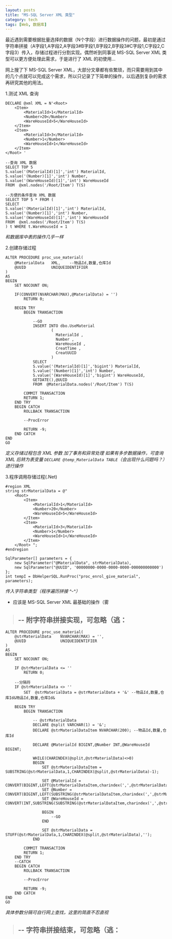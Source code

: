 ```yaml
---
layout: posts
title: "MS-SQL Server XML 类型"
category: tech
tags: [Web, 数据库]
---
```


最近遇到需要根据批量选择的数据（N个字段）进行数据操作的问题，最初是通过字符串拼接（A字段1,A字段2,A字段3#B字段1,B字段2,B字段3#C字段1,C字段2,C字段3）传入，存储过程进行分割实现。偶然听到同事说 MS-SQL Server XML 类型可以更方便处理此需求，于是进行了 XML 的初使用...

<!--break-->

网上搜了下 MS-SQL Server XML，大部分文章都有些繁琐，而只需要用到其中的几个点就可以完成这个需求，所以只记录了下简单的操作，以后遇到复杂的需求再研究其他的用法。

1.测试 XML 查询
	
	DECLARE @xml XML = N'<Root>   
		<Item>
			<MaterialId>1</MaterialId>
			<Number>20</Number>
			<WareHouseId>5</WareHouseId>
		</Item>
		<Item>
			<MaterialId>3</MaterialId>
			<Number>1</Number>
			<WareHouseId>1</WareHouseId>
		</Item>
	</Root> '

	--查询 XML 数据
	SELECT TOP 5
	S.value('(MaterialId)[1]','int') MaterialId, 
	S.value('(Number)[1]','int') Number,
	S.value('(WareHouseId)[1]','int') WareHouseId 
	FROM  @xml.nodes('/Root/Item') T(S)
	
	--方便的条件查询 XML 数据
	SELECT TOP 5 * FROM (
	SELECT
	S.value('(MaterialId)[1]','int') MaterialId, 
	S.value('(Number)[1]','int') Number,
	S.value('(WareHouseId)[1]','int') WareHouseId 
	FROM  @xml.nodes('/Root/Item') T(S)
	) t WHERE t.WareHouseId = 1

*和数据库中表的操作几乎一样*

2.创建存储过程

	ALTER PROCEDURE proc_use_material(
		@MaterialData	XML,	--物品Id,数量,仓库Id
		@UUID			UNIQUEIDENTIFIER
	)
	AS 
	BEGIN
		SET NOCOUNT ON;

		IF(CONVERT(NVARCHAR(MAX),@MaterialData) = '')
			RETURN 0;

		BEGIN TRY
			BEGIN TRANSACTION
				
				--GO
				INSERT INTO dbo.UseMaterial
						( 
						  MaterialId ,
						  Number ,
						  WareHouseId ,
						  CreatTime ,
						  CreatUUID 
						)
				SELECT 
				S.value('(MaterialId)[1]','bigint') MaterialId, 
				S.value('(Number)[1]','int') Number,
				S.value('(WareHouseId)[1]','bigint') WareHouseId,
				GETDATE(),@UUID
				FROM  @MaterialData.nodes('/Root/Item') T(S)
				
			COMMIT TRANSACTION
			RETURN 1;
		END TRY
		BEGIN CATCH
			ROLLBACK TRANSACTION

			--ProcError

			RETURN -9;
		END CATCH
	END
	GO

*定义存储过程包含 XML 参数*
*加了事务和异常处理*
*如果有多步数据操作，可查询 XML 后转为表变量 `DECLARE @temp_MaterialData TABLE`（会出现什么问题吗？）进行操作*

3.程序调用存储过程(.Net)

	#region XML
	string strMaterialData = @"
		<Root>   
			<Item>
				<MaterialId>1</MaterialId>
				<Number>20</Number>
				<WareHouseId>5</WareHouseId>
			</Item>
			<Item>
				<MaterialId>3</MaterialId>
				<Number>1</Number>
				<WareHouseId>1</WareHouseId>
			</Item>
		</Root> ";
	#endregion

	SqlParameter[] parameters = {
		new SqlParameter("@MaterialData", strMaterialData),
		new SqlParameter("@UUID", '00000000-0000-0000-0000-000000000000')
	};
	int tempI = DbHelperSQL.RunProc("proc_enrol_give_material", parameters);

*传入字符串类型（程序遍历拼接 ^-^）*

- 应该是 MS-SQL Server XML 最基础的操作（雾

>  --
> 附字符串拼接实现，可忽略（逃：
> --

	ALTER PROCEDURE proc_use_material(
		@strMaterialData	NVARCHAR(MAX) = '',
		@UUID				UNIQUEIDENTIFIER
	)
	AS
	BEGIN
		SET NOCOUNT ON;

		IF @strMaterialData <= ''
			RETURN 0;

		--分隔符
		IF @strMaterialData <> ''
			SET  @strMaterialData = @strMaterialData + '&' --物品Id,数量,仓库Id&物品Id,数量,仓库Id&

		BEGIN TRY
			BEGIN TRANSACTION

				-- @strMaterialData
				DECLARE @split VARCHAR(1) = '&';
				DECLARE @strMaterialDataItem NVARCHAR(200); --物品Id,数量,仓库Id

				DECLARE @MaterialId BIGINT,@Number INT,@WareHouseId BIGINT;

				WHILE(CHARINDEX(@split,@strMaterialData)<>0)
				BEGIN
					SET @strMaterialDataItem = SUBSTRING(@strMaterialData,1,CHARINDEX(@split,@strMaterialData)-1);
					
					SET @MaterialId = CONVERT(BIGINT,LEFT(@strMaterialDataItem,charindex(',',@strMaterialDataItem,1)-1));
					SET @Number = CONVERT(BIGINT,LEFT(SUBSTRING(@strMaterialDataItem,charindex(',',@strMaterialDataItem,1)+1,len(@strMaterialDataItem)),CHARINDEX(',',SUBSTRING(@strMaterialDataItem,charindex(',',@strMaterialDataItem,1)+1,len(@strMaterialDataItem)),1)-1));
					SET @WareHouseId = CONVERT(INT,SUBSTRING(SUBSTRING(@strMaterialDataItem,charindex(',',@strMaterialDataItem,1)+1,len(@strMaterialDataItem)),charindex(',',SUBSTRING(@strMaterialDataItem,charindex(',',@strMaterialDataItem,1)+1,len(@strMaterialDataItem)),1)+1,len(@strMaterialDataItem)));
					
					BEGIN
						--GO
					END
					
					SET @strMaterialData = STUFF(@strMaterialData,1,CHARINDEX(@split,@strMaterialData),'');
				END

			COMMIT TRANSACTION
			RETURN 1;
		END TRY
		--CATCH
		BEGIN CATCH
			ROLLBACK TRANSACTION

			--ProcError

			RETURN -9;
		END CATCH
	END
	GO
	
*具体参数分隔可自行网上查找，这里的简直不忍直视*

> --
> 字符串拼接结束，可忽略（逃：
> --
